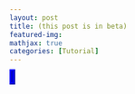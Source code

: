 ```yaml
---
layout: post
title: (this post is in beta)
featured-img:
mathjax: true
categories: [Tutorial]
---
```


<html>
  <head>
    <meta charset="utf-8">
    <title>Load remote content into object element</title>
  </head>
  <body>
     <div>
    <object type="text/html" data="https://storage.googleapis.com/is-it-raining/isitraining.txt" width="800px" height="600px" style="overflow:auto;border:5px ridge blue">
    </object>
 </div>
  </body>
</html>
